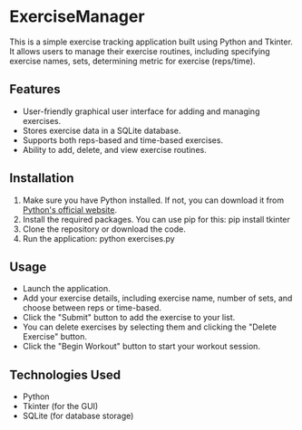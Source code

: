 # ExerciseManager
This is a simple exercise tracking application built using Python and Tkinter. It allows users to manage their exercise routines, including specifying exercise names, sets, determining metric for exercise (reps/time). 

## Features
- User-friendly graphical user interface for adding and managing exercises.
- Stores exercise data in a SQLite database.
- Supports both reps-based and time-based exercises.
- Ability to add, delete, and view exercise routines.

## Installation
1. Make sure you have Python installed. If not, you can download it from [Python's official website](https://www.python.org/downloads/).
2. Install the required packages. You can use pip for this: pip install tkinter
3. Clone the repository or download the code.
4. Run the application: python exercises.py

## Usage

- Launch the application.
- Add your exercise details, including exercise name, number of sets, and choose between reps or time-based.
- Click the "Submit" button to add the exercise to your list.
- You can delete exercises by selecting them and clicking the "Delete Exercise" button.
- Click the "Begin Workout" button to start your workout session.

## Technologies Used

- Python
- Tkinter (for the GUI)
- SQLite (for database storage)

